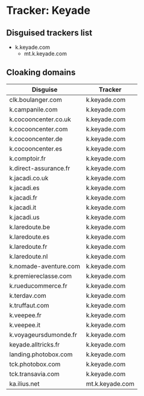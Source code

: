 # Tracker: Keyade

## Disguised trackers list

* k.keyade.com
    * mt.k.keyade.com

## Cloaking domains

| Disguise | Tracker |
| ---- | ---- |
| clk.boulanger.com | k.keyade.com |
| k.campanile.com | k.keyade.com |
| k.cocooncenter.co.uk | k.keyade.com |
| k.cocooncenter.com | k.keyade.com |
| k.cocooncenter.de | k.keyade.com |
| k.cocooncenter.es | k.keyade.com |
| k.comptoir.fr | k.keyade.com |
| k.direct-assurance.fr | k.keyade.com |
| k.jacadi.co.uk | k.keyade.com |
| k.jacadi.es | k.keyade.com |
| k.jacadi.fr | k.keyade.com |
| k.jacadi.it | k.keyade.com |
| k.jacadi.us | k.keyade.com |
| k.laredoute.be | k.keyade.com |
| k.laredoute.es | k.keyade.com |
| k.laredoute.fr | k.keyade.com |
| k.laredoute.nl | k.keyade.com |
| k.nomade-aventure.com | k.keyade.com |
| k.premiereclasse.com | k.keyade.com |
| k.rueducommerce.fr | k.keyade.com |
| k.terdav.com | k.keyade.com |
| k.truffaut.com | k.keyade.com |
| k.veepee.fr | k.keyade.com |
| k.veepee.it | k.keyade.com |
| k.voyageursdumonde.fr | k.keyade.com |
| keyade.alltricks.fr | k.keyade.com |
| landing.photobox.com | k.keyade.com |
| tck.photobox.com | k.keyade.com |
| tck.transavia.com | k.keyade.com |
| ka.ilius.net | mt.k.keyade.com |